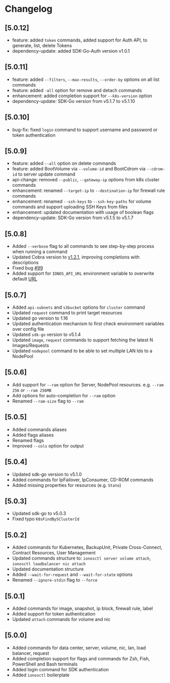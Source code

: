# Changelog

## \[5.0.12\]

* feature: added `token` commands, added support for Auth API, to generate, list, delete Tokens
* dependency-update: added SDK-Go-Auth version v1.0.1

## \[5.0.11\]

* feature: added `--filters`, `--max-results`, `--order-by` options on all list commands
* feature: added `-all` option for remove and detach commands
* enhancement: added completion support for `--k8s-version` option
* dependency-update: SDK-Go version from v5.1.7 to v5.1.10

## \[5.0.10\]

* bug-fix: fixed `login` command to support username and password or token authentication

## \[5.0.9\]

* feature: added `--all` option on delete commands
* feature: added BootVolume via `--volume-id` and BootCdrom via `--cdrom-id` to server update command
* api-change: removed `--public`, `--gateway-ip` options from k8s cluster commands
* enhancement: renamed `--target-ip` to `--destination-ip` for firewall rule commands
* enhancement: renamed `--ssh-keys` to `--ssh-key-paths` for volume commands and support uploading SSH Keys from files
* enhancement: updated documentation with usage of boolean flags
* dependency-update: SDK-Go version from v5.1.5 to v5.1.7

## \[5.0.8\]

* Added `--verbose` flag to all commands to see step-by-step process when running a command
* Updated Cobra version to [v1.2.1](https://github.com/spf13/cobra/releases/tag/v1.2.0), improving completions with descriptions
* Fixed bug [\#99](https://github.com/ionos-cloud/ionosctl/issues/99)
* Added support for `IONOS_API_URL` environment variable to overwrite default [URL](https://api.ionos.com)

## \[5.0.7\]

* Added `api-subnets` and `s3bucket` options for `cluster` command
* Updated `request` command to print target resources
* Updated go version to 1.16
* Updated authentication mechanism to first check environment variables over config file
* Updated `sdk-go` version to v5.1.4
* Updated `image`, `request` commands to support fetching the latest N Images/Requests
* Updated `nodepool` command to be able to set multiple LAN Ids to a NodePool

## \[5.0.6\]

* Add support for `--ram` option for Server, NodePool resources. e.g. `--ram 256` or `--ram 256MB`
* Add options for auto-completion for `--ram` option
* Renamed `--ram-size` flag to `--ram`

## \[5.0.5\]

* Added commands aliases
* Added flags aliases
* Renamed flags
* Improved `--cols` option for output

## \[5.0.4\]

* Updated sdk-go version to v5.1.0
* Added commands for IpFailover, IpConsumer, CD-ROM commands
* Added missing properties for resources \(e.g. `State`\)

## \[5.0.3\]

* Updated sdk-go to v5.0.3
* Fixed typo `K8sFindBySClusterId`

## \[5.0.2\]

* Added commands for Kubernetes, BackupUnit, Private Cross-Connect, Contract Resources, User Management
* Updated commands structure to: `ionosctl server volume attach`, `ionosctl loadbalancer nic attach`
* Updated documentation structure
* Added `--wait-for-request` and `--wait-for-state` options
* Renamed `--ignore-stdin` flag to `--force`

## \[5.0.1\]

* Added commands for image, snapshot, ip block, firewall rule, label
* Added support for token authentication
* Updated `attach` commands for volume and nic

## \[5.0.0\]

* Added commands for data center, server, volume, nic, lan, load balancer, request
* Added completion support for flags and commands for Zsh, Fish, PowerShell and Bash terminals
* Added login command for SDK authentication
* Added `ionosctl` boilerplate

